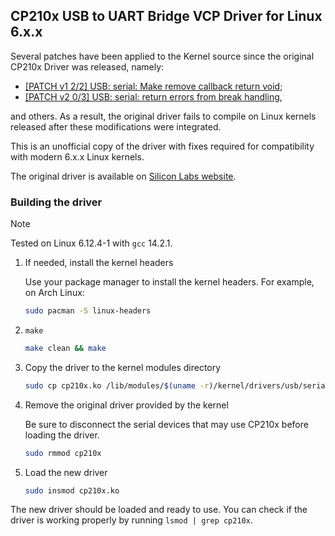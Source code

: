 ## CP210x USB to UART Bridge VCP Driver for Linux 6.x.x

Several patches have been applied to the Kernel source since the original CP210x Driver was released, namely:

- [[PATCH v1 2/2] USB: serial: Make remove callback return void](https://lore.kernel.org/lkml/20210208143149.963644-2-uwe@kleine-koenig.org/T/#u);
- [[PATCH v2 0/3] USB: serial: return errors from break handling](https://lore.kernel.org/lkml/ZHzxxOvUvTfl1ATL@mail.minyard.net/T/#m13215a0bfca2175f90c4935bd4c344d22790ae76),

and others. As a result, the original driver fails to compile on Linux kernels released after these modifications were integrated.

This is an unofficial copy of the driver with fixes required for compatibility with modern 6.x.x Linux kernels.

The original driver is available on [Silicon Labs website](https://www.silabs.com/developer-tools/usb-to-uart-bridge-vcp-drivers?tab=downloads).

### Building the driver

> [!NOTE]
> 
> Tested on Linux 6.12.4-1 with `gcc` 14.2.1.

1. If needed, install the kernel headers

    Use your package manager to install the kernel headers. For example, on Arch Linux:

    ```bash
    sudo pacman -S linux-headers
    ```

2. `make`

    ```bash
    make clean && make
    ```

3. Copy the driver to the kernel modules directory

    ```bash
    sudo cp cp210x.ko /lib/modules/$(uname -r)/kernel/drivers/usb/serial
    ```

4. Remove the original driver provided by the kernel
    
    Be sure to disconnect the serial devices that may use CP210x before loading the driver.

    ```bash
    sudo rmmod cp210x
    ```
   
5. Load the new driver

    ```bash
    sudo insmod cp210x.ko
    ```
   
The new driver should be loaded and ready to use. You can check if the driver is working properly by running `lsmod | grep cp210x`.